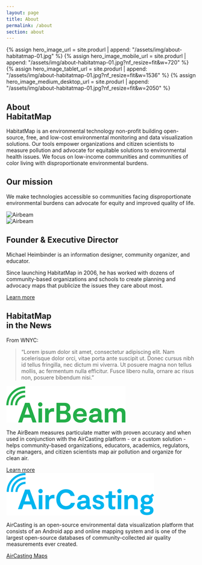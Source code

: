 ```yaml
---
layout: page
title: About
permalink: /about
section: about
---
```


{% assign hero_image_url = site.produrl | append: "/assets/img/about-habitatmap-01.jpg" %}
{% assign hero_image_mobile_url = site.produrl | append: "/assets/img/about-habitatmap-01.jpg?nf_resize=fit&w=720" %}
{% assign hero_image_tablet_url = site.produrl | append: "/assets/img/about-habitatmap-01.jpg?nf_resize=fit&w=1536" %}
{% assign hero_image_medium_desktop_url = site.produrl | append: "/assets/img/about-habitatmap-01.jpg?nf_resize=fit&w=2050" %}

<style scoped>
  .img-full-width {
    background-image: url("{{ hero_image_url }}");
  }

  @media screen and (max-width: 1366px) {
    .img-full-width {
      background-image: url("{{ hero_image_medium_desktop_url }}");
    }
  }

  @media screen and (max-width: 1024px) {
    .img-full-width {
      background-image: url("{{ hero_image_tablet_url }}");
    }
  }

  @media screen and (max-width: 480px) {
    .img-full-width {
      background-image: url("{{ hero_image_mobile_url }}");
    }
  }

</style>

<section class="panel panel--about-intro u--bg-teal">
  <div class="split--50 split--padding-right">
    <h1 class="heading heading--large">
      About
      <br />
      HabitatMap
    </h1>
  </div>

  <div class="split--50 split--padding-left">
    <p class="heading heading--small">
      HabitatMap is an environmental technology non-profit building open-source, free, and low-cost environmental monitoring and data visualization solutions. Our tools empower organizations and citizen scientists to measure pollution and advocate for equitable solutions to environmental health issues. We focus on low-income communities and communities of color living with disproportionate environmental burdens.
    </p>
  </div>
</section>

<section class="img-full-width"></section>

<section class="arc-background arc-background--left-teal-light arc-background--left-center u--vertical-padding">
  <div class="panel">
    <div class="split--60 split--padding-right">
      <h2 class="heading heading--capitilized">Our mission</h2>
      <p class="p--xlarge u--gray-text">
        We make technologies accessible so communities facing disproportionate environmental burdens can advocate for equity and improved quality&nbsp;of life.
      </p>
    </div>
    <div class="split--40 split--padding-left u--align-right">
      <img
        class="img img--alternate-small img--fade-in"
        src="{{ site.produrl | append: '/assets/img/about-habitatmap-02.jpg' }}"
        alt="Airbeam"
      />
    </div>
  </div>

  <div class="panel">
    <div class="split--60 split--padding-right split--order-secondary">
      <img
        class="img img--alternate-medium img--fade-in"
        src="{{ site.produrl | append: '/assets/img/about-habitatmap-02.jpg' }}"
        alt="Airbeam"
      />
    </div>
    <div class="split--40 split--padding-left">
      <h2 class="heading heading--capitilized">Founder & Executive Director</h2>
      <p class="p--body heading heading--small">
        Michael Heimbinder is an information designer, community organizer, and educator.
      </p>
      <p class="p--body">
        Since launching HabitatMap in 2006, he has worked with dozens of community-based organizations and schools to create planning and advocacy maps that publicize the issues they care about most.
      </p>
      <a href="#" class="button">Learn more</a>
    </div>
  </div>
</section>

<section class="panel panel--quote u--bg-cyan arc-background arc-background--right-opacity-15 arc-background--right-bottom-quote">
  <div class="split--40">
    <h2 class="heading heading--medium">
      HabitatMap
      <br />
      in the News
    </h2>
  </div>
  <div class="split--60 quote">
    <p class="heading u--capitalized quote__heading">From WNYC:</p>
    <blockquote class="quote__body">
      “Lorem ipsum dolor sit amet, consectetur adipiscing elit. Nam scelerisque dolor orci, vitae porta ante suscipit ut. Donec cursus nibh id tellus fringilla, nec dictum mi viverra. Ut posuere magna non tellus mollis, ac fermentum nulla efficitur. Fusce libero nulla, ornare ac risus non, posuere bibendum nisi.”
    </blockquote>
  </div>
</section>

<section class="panel panel--big-padding">
  <div class="split--50 split--padding-right">
    <img class="logo logo--body" alt="Airbeam" src="/assets/img/svg/Airbeam-Logo-Body.svg" />
    <p class="p--body">
      The AirBeam measures particulate matter with proven accuracy and when used in conjunction with the AirCasting platform - or a custom solution - helps community-based organizations, educators, academics, regulators, city managers, and citizen scientists map air pollution and organize for clean air.
    </p>
    <a href="/airbeam" class="button button--hm">Learn more</a>

  </div>
  <div class="split--50 split--padding-left">
    <img class="logo logo--body" alt="AirCasting" src="/assets/img/svg/AirCasting-Logo-Body.svg" />
    <p class="p--body">
      AirCasting is an open-source environmental data visualization platform that consists of an Android app and online mapping system and is one of the largest open-source databases of community-collected air quality measurements ever created.
    </p>
    <a href="#" class="button button--ac">AirCasting Maps</a>
  </div>
</section>

